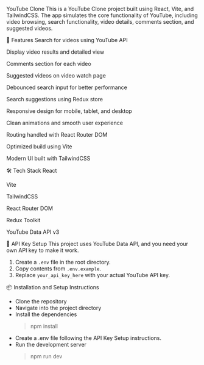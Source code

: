 YouTube Clone
This is a YouTube Clone project built using React, Vite, and TailwindCSS.
The app simulates the core functionality of YouTube, including video browsing, search functionality, video details, comments section, and suggested videos.

🚀 Features
Search for videos using YouTube API

Display video results and detailed view

Comments section for each video

Suggested videos on video watch page

Debounced search input for better performance

Search suggestions using Redux store

Responsive design for mobile, tablet, and desktop

Clean animations and smooth user experience

Routing handled with React Router DOM

Optimized build using Vite

Modern UI built with TailwindCSS

🛠️ Tech Stack
React

Vite

TailwindCSS

React Router DOM

Redux Toolkit

YouTube Data API v3

🔑 API Key Setup
This project uses YouTube Data API, and you need your own API key to make it work.

1. Create a `.env` file in the root directory.
2. Copy contents from `.env.example`.
3. Replace `your_api_key_here` with your actual YouTube API key.

📦 Installation and Setup Instructions
- Clone the repository
- Navigate into the project directory
- Install the dependencies
    > npm install
- Create a .env file following the API Key Setup instructions.
- Run the development server
    > npm run dev
